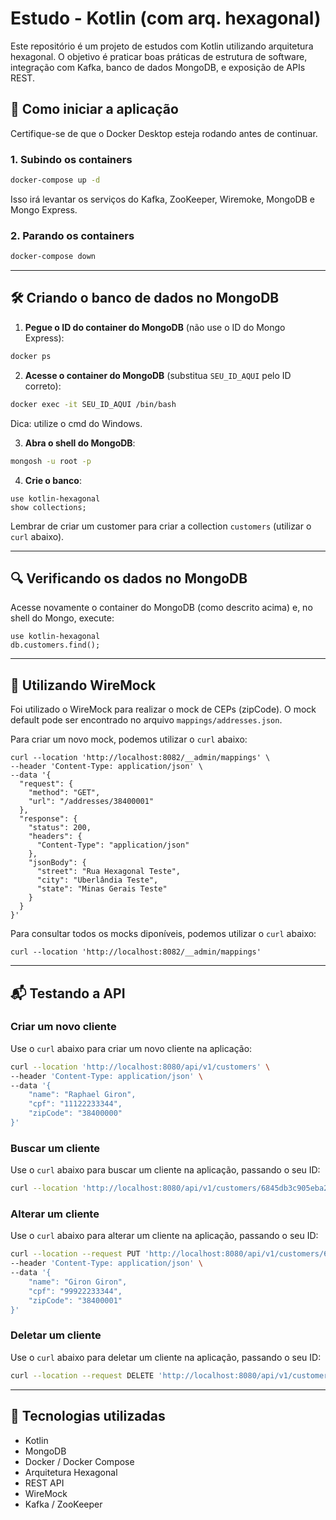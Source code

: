 
# Estudo - Kotlin (com arq. hexagonal)

Este repositório é um projeto de estudos com Kotlin utilizando arquitetura hexagonal. O objetivo é praticar boas práticas de estrutura de software, integração com Kafka, banco de dados MongoDB, e exposição de APIs REST.

## 🚀 Como iniciar a aplicação

Certifique-se de que o Docker Desktop esteja rodando antes de continuar.

### 1. Subindo os containers

```bash
docker-compose up -d
```

Isso irá levantar os serviços do Kafka, ZooKeeper, Wiremoke, MongoDB e Mongo Express.

### 2. Parando os containers

```bash
docker-compose down
```

---

## 🛠️ Criando o banco de dados no MongoDB

1. **Pegue o ID do container do MongoDB** (não use o ID do Mongo Express):

```bash
docker ps
```

2. **Acesse o container do MongoDB** (substitua `SEU_ID_AQUI` pelo ID correto):

```bash
docker exec -it SEU_ID_AQUI /bin/bash
```
Dica: utilize o cmd do Windows.

3. **Abra o shell do MongoDB**:

```bash
mongosh -u root -p
```

4. **Crie o banco**:

```mongodb
use kotlin-hexagonal
show collections;
```

Lembrar de criar um customer para criar a collection `customers` (utilizar o `curl` abaixo).

---

## 🔍 Verificando os dados no MongoDB

Acesse novamente o container do MongoDB (como descrito acima) e, no shell do Mongo, execute:

```mongodb
use kotlin-hexagonal
db.customers.find();
```

---

## 📒 Utilizando WireMock

Foi utilizado o WireMock para realizar o mock de CEPs (zipCode). O mock default pode ser encontrado no arquivo `mappings/addresses.json`.

Para criar um novo mock, podemos utilizar o `curl` abaixo:

```
curl --location 'http://localhost:8082/__admin/mappings' \
--header 'Content-Type: application/json' \
--data '{
  "request": {
    "method": "GET",
    "url": "/addresses/38400001"
  },
  "response": {
    "status": 200,
    "headers": {
      "Content-Type": "application/json"
    },
    "jsonBody": {
      "street": "Rua Hexagonal Teste",
      "city": "Uberlândia Teste",
      "state": "Minas Gerais Teste"
    }
  }
}'
```

Para consultar todos os mocks diponíveis, podemos utilizar o `curl` abaixo:

```
curl --location 'http://localhost:8082/__admin/mappings'
```

---

## 📬 Testando a API

### Criar um novo cliente

Use o `curl` abaixo para criar um novo cliente na aplicação:

```bash
curl --location 'http://localhost:8080/api/v1/customers' \
--header 'Content-Type: application/json' \
--data '{
    "name": "Raphael Giron",
    "cpf": "11122233344",
    "zipCode": "38400000"
}'
```

### Buscar um cliente

Use o `curl` abaixo para buscar um cliente na aplicação, passando o seu ID:

```bash
curl --location 'http://localhost:8080/api/v1/customers/6845db3c905eba2ee4acd02a'
```

### Alterar um cliente

Use o `curl` abaixo para alterar um cliente na aplicação, passando o seu ID:

```bash
curl --location --request PUT 'http://localhost:8080/api/v1/customers/6847063aad78d753e248449b' \
--header 'Content-Type: application/json' \
--data '{
    "name": "Giron Giron",
    "cpf": "99922233344",
    "zipCode": "38400001"
}'
```

### Deletar um cliente

Use o `curl` abaixo para deletar um cliente na aplicação, passando o seu ID:

```bash
curl --location --request DELETE 'http://localhost:8080/api/v1/customers/6847063aad78d753e248449b'
```

---

## 🧪 Tecnologias utilizadas

- Kotlin
- MongoDB
- Docker / Docker Compose
- Arquitetura Hexagonal
- REST API
- WireMock
- Kafka / ZooKeeper
